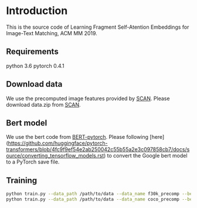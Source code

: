 # Introduction
This is the source code of Learning Fragment Self-Atention Embeddings for Image-Text Matching, ACM MM 2019.

## Requirements
python 3.6
pytorch 0.4.1

## Download data
We use the precomputed image features provided by [SCAN](https://github.com/kuanghuei/SCAN). Please download data.zip from [SCAN](https://github.com/kuanghuei/SCAN).

## Bert model
We use the bert code from [BERT-pytorch](https://github.com/huggingface/pytorch-transformers). Please following [here] (https://github.com/huggingface/pytorch-transformers/blob/4fc9f9ef54e2ab250042c55b55a2e3c097858cb7/docs/source/converting_tensorflow_models.rst) to convert the Google bert model to a PyTorch save file.

## Training
```bash
python train.py --data_path /path/to/data --data_name f30k_precomp --bert_path /path/to/uncased_L-12_H-768_A-12/
python train.py --data_path /path/to/data --data_name coco_precomp --bert_path /path/to/uncased_L-12_H-768_A-12/
```
